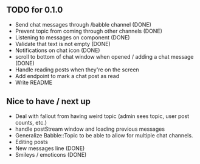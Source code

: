 ## TODO for 0.1.0
- Send chat messages through /babble channel (DONE)
- Prevent topic from coming through other channels (DONE)
- Listening to messages on component (DONE)
- Validate that text is not empty (DONE)
- Notifications on chat icon (DONE)
- scroll to bottom of chat window when opened / adding a chat message (DONE)
- Handle reading posts when they're on the screen
- Add endpoint to mark a chat post as read
- Write README

## Nice to have / next up
- Deal with fallout from having weird topic (admin sees topic, user post counts, etc.)
- handle postStream window and loading previous messages
- Generalize Babble::Topic to be able to allow for multiple chat channels.
- Editing posts
- New messages line (DONE)
- Smileys / emoticons (DONE)
